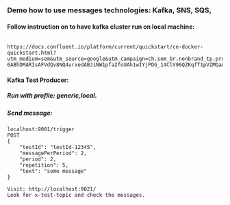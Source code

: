 ### Demo how to use messages technologies: Kafka, SNS, SQS, 
#### Follow instruction on to have kafka cluster run on local machine: 
```

https://docs.confluent.io/platform/current/quickstart/ce-docker-quickstart.html?utm_medium=sem&utm_source=google&utm_campaign=ch.sem_br.nonbrand_tp.prs_tgt.kafka_mt.mbm_rgn.namer_lng.eng_dv.all&utm_term=%2Bkafka%20%2Bdocker&creative=&device=c&placement=&gclid=Cj0KCQiA0-6ABhDMARIsAFVdQv8NQ4urxedABJiNW1pfa2foUAh1wIYjPDG_14ClV96QZKqfT1pVZMQaAiPlEALw_wcB

```

#### Kafka Test Producer: 
##### Run with profile: generic,local.
##### Send message:
```
localhost:9001/trigger
POST
{
    "testId": "testId-12345",
    "messagePerPeriod": 2,
    "period": 2,
    "repetition": 5,
    "text": "some message"
}

Visit: http://localhost:9021/
Look for x-test-topic and check the messages.

```
